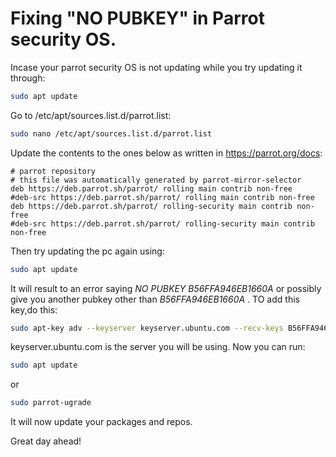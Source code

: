 # Fixing "NO PUBKEY" in Parrot security OS.

Incase your parrot security OS is not updating while you try updating it through:
```bash
sudo apt update
```

Go to /etc/apt/sources.list.d/parrot.list:
```bash
sudo nano /etc/apt/sources.list.d/parrot.list
```

Update the contents to the ones below as written in https://parrot.org/docs:
```
# parrot repository
# this file was automatically generated by parrot-mirror-selector
deb https://deb.parrot.sh/parrot/ rolling main contrib non-free
#deb-src https://deb.parrot.sh/parrot/ rolling main contrib non-free
deb https://deb.parrot.sh/parrot/ rolling-security main contrib non-free
#deb-src https://deb.parrot.sh/parrot/ rolling-security main contrib non-free
```

Then try updating the pc again using:
```bash
sudo apt update
```

It will result to an error saying *NO PUBKEY B56FFA946EB1660A* or possibly give you another pubkey other than *B56FFA946EB1660A* .
TO add this key,do this:
```bash
sudo apt-key adv --keyserver keyserver.ubuntu.com --recv-keys B56FFA946EB1660A
```

keyserver.ubuntu.com is the server you will be using.
Now you can run:
```bash
sudo apt update
```
or
```bash
sudo parrot-ugrade
```

It will now update your packages and repos.

Great day ahead!
